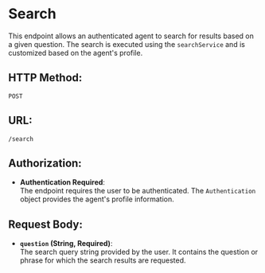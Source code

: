 # Search

This endpoint allows an authenticated agent to search for results based on a given question. The search is executed using the `searchService` and is customized based on the agent's profile.

## **HTTP Method:**
`POST`

## **URL:**
`/search`

## **Authorization:**
- **Authentication Required**:  
  The endpoint requires the user to be authenticated. The `Authentication` object provides the agent's profile information.

## **Request Body:**

- **`question` (String, Required)**:  
  The search query string provided by the user. It contains the question or phrase for which the search results are requested.


